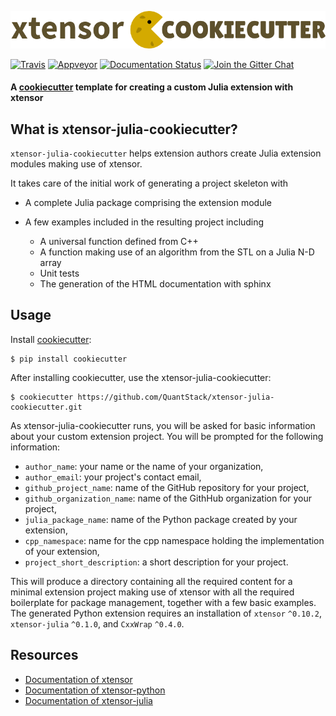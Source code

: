 ![cookicutter-logo](./cookiecutter.png)

[![Travis](https://travis-ci.org/QuantStack/xtensor-julia-cookiecutter.svg?branch=master)](https://travis-ci.org/QuantStack/xtensor-julia-cookiecutter)
[![Appveyor](https://ci.appveyor.com/api/projects/status/p3g5252ubpi0am6x?svg=true)](https://ci.appveyor.com/project/QuantStack/xtensor-julia-cookiecutter)
[![Documentation Status](https://readthedocs.org/projects/xtensor/badge/?version=latest)](https://xtensor.readthedocs.io/en/latest/?badge=latest)
[![Join the Gitter Chat](https://badges.gitter.im/Join%20Chat.svg)](https://gitter.im/QuantStack/Lobby?utm_source=badge&utm_medium=badge&utm_campaign=pr-badge&utm_content=badge)

#### A [cookiecutter](https://github.com/audreyr/cookiecutter) template for creating a custom Julia extension with xtensor

## What is xtensor-julia-cookiecutter?

`xtensor-julia-cookiecutter` helps extension authors create Julia extension modules making use of xtensor.

It takes care of the initial work of generating a project skeleton with

- A complete Julia package comprising the extension module
- A few examples included in the resulting project including

    - A universal function defined from C++
    - A function making use of an algorithm from the STL on a Julia N-D array
    - Unit tests
    - The generation of the HTML documentation with sphinx

## Usage

Install [cookiecutter](https://github.com/audreyr/cookiecutter):

    $ pip install cookiecutter

After installing cookiecutter, use the xtensor-julia-cookiecutter:

    $ cookiecutter https://github.com/QuantStack/xtensor-julia-cookiecutter.git

As xtensor-julia-cookiecutter runs, you will be asked for basic information about
your custom extension project. You will be prompted for the following
information:

- `author_name`: your name or the name of your organization,
- `author_email`: your project's contact email,
- `github_project_name`: name of the GitHub repository for your project,
- `github_organization_name`: name of the GithHub organization for your project,
- `julia_package_name`: name of the Python package created by your extension,
- `cpp_namespace`: name for the cpp namespace holding the implementation of your extension,
- `project_short_description`: a short description for your project.
  
This will produce a directory containing all the required content for a minimal extension
project making use of xtensor with all the required boilerplate for package management,
together with a few basic examples. The generated Python extension requires an installation
of  `xtensor` `^0.10.2`, `xtensor-julia` `^0.1.0`, and `CxxWrap` `^0.4.0`.

## Resources

- [Documentation of xtensor](https://xtensor.readthedocs.io/en/latest/)
- [Documentation of xtensor-python](https://xtensor-pyhton.readthedocs.io/en/latest/)
- [Documentation of xtensor-julia](https://xtensor-julia.readthedocs.io/en/latest/)
